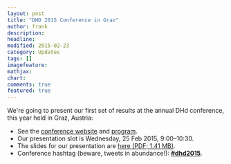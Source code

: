 ```yaml
---
layout: post
title: "DHD 2015 Conference in Graz"
author: frank
description: 
headline: 
modified: 2015-02-23
category: Updates
tags: []
imagefeature: 
mathjax: 
chart: 
comments: true
featured: true
---
```

We're going to present our first set of results at the annual DHd conference, this year held in Graz, Austria:

+ See the [conference website](http://dhd2015.uni-graz.at/) and [program](https://www.conftool.pro/dhd2015/index.php?page=browseSessions&form_date=2015-02-25&presentations=show).
+ Our presentation slot is Wednesday, 25 Feb 2015, 9:00–10:30.
+ The slides for our presentation are [here (PDF; 1.41 MB)](http://gams.uni-graz.at/o:dhd2015.v.040).
+ Conference hashtag (beware, tweets in abundance!): **<a href="https://twitter.com/hashtag/dhd2015?src=hash">#dhd2015</a>**.
